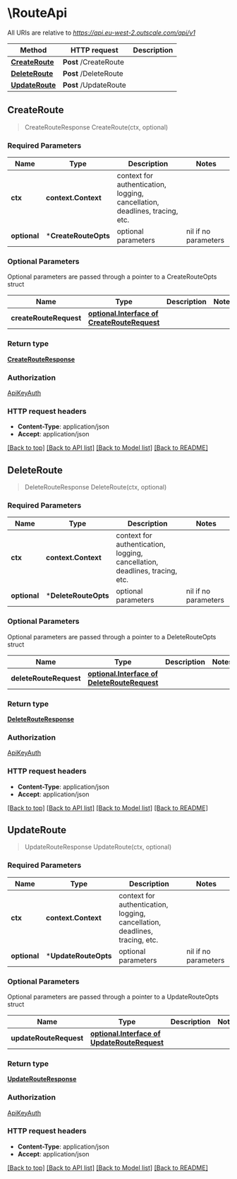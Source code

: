 # \RouteApi

All URIs are relative to *https://api.eu-west-2.outscale.com/api/v1*

Method | HTTP request | Description
------------- | ------------- | -------------
[**CreateRoute**](RouteApi.md#CreateRoute) | **Post** /CreateRoute | 
[**DeleteRoute**](RouteApi.md#DeleteRoute) | **Post** /DeleteRoute | 
[**UpdateRoute**](RouteApi.md#UpdateRoute) | **Post** /UpdateRoute | 



## CreateRoute

> CreateRouteResponse CreateRoute(ctx, optional)



### Required Parameters


Name | Type | Description  | Notes
------------- | ------------- | ------------- | -------------
**ctx** | **context.Context** | context for authentication, logging, cancellation, deadlines, tracing, etc.
 **optional** | ***CreateRouteOpts** | optional parameters | nil if no parameters

### Optional Parameters

Optional parameters are passed through a pointer to a CreateRouteOpts struct


Name | Type | Description  | Notes
------------- | ------------- | ------------- | -------------
 **createRouteRequest** | [**optional.Interface of CreateRouteRequest**](CreateRouteRequest.md)|  | 

### Return type

[**CreateRouteResponse**](CreateRouteResponse.md)

### Authorization

[ApiKeyAuth](../README.md#ApiKeyAuth)

### HTTP request headers

- **Content-Type**: application/json
- **Accept**: application/json

[[Back to top]](#) [[Back to API list]](../README.md#documentation-for-api-endpoints)
[[Back to Model list]](../README.md#documentation-for-models)
[[Back to README]](../README.md)


## DeleteRoute

> DeleteRouteResponse DeleteRoute(ctx, optional)



### Required Parameters


Name | Type | Description  | Notes
------------- | ------------- | ------------- | -------------
**ctx** | **context.Context** | context for authentication, logging, cancellation, deadlines, tracing, etc.
 **optional** | ***DeleteRouteOpts** | optional parameters | nil if no parameters

### Optional Parameters

Optional parameters are passed through a pointer to a DeleteRouteOpts struct


Name | Type | Description  | Notes
------------- | ------------- | ------------- | -------------
 **deleteRouteRequest** | [**optional.Interface of DeleteRouteRequest**](DeleteRouteRequest.md)|  | 

### Return type

[**DeleteRouteResponse**](DeleteRouteResponse.md)

### Authorization

[ApiKeyAuth](../README.md#ApiKeyAuth)

### HTTP request headers

- **Content-Type**: application/json
- **Accept**: application/json

[[Back to top]](#) [[Back to API list]](../README.md#documentation-for-api-endpoints)
[[Back to Model list]](../README.md#documentation-for-models)
[[Back to README]](../README.md)


## UpdateRoute

> UpdateRouteResponse UpdateRoute(ctx, optional)



### Required Parameters


Name | Type | Description  | Notes
------------- | ------------- | ------------- | -------------
**ctx** | **context.Context** | context for authentication, logging, cancellation, deadlines, tracing, etc.
 **optional** | ***UpdateRouteOpts** | optional parameters | nil if no parameters

### Optional Parameters

Optional parameters are passed through a pointer to a UpdateRouteOpts struct


Name | Type | Description  | Notes
------------- | ------------- | ------------- | -------------
 **updateRouteRequest** | [**optional.Interface of UpdateRouteRequest**](UpdateRouteRequest.md)|  | 

### Return type

[**UpdateRouteResponse**](UpdateRouteResponse.md)

### Authorization

[ApiKeyAuth](../README.md#ApiKeyAuth)

### HTTP request headers

- **Content-Type**: application/json
- **Accept**: application/json

[[Back to top]](#) [[Back to API list]](../README.md#documentation-for-api-endpoints)
[[Back to Model list]](../README.md#documentation-for-models)
[[Back to README]](../README.md)


